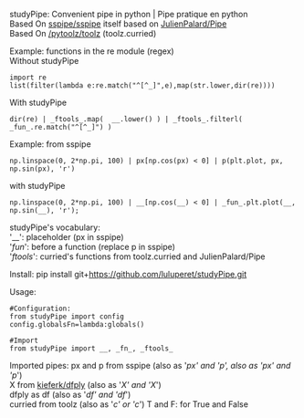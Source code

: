 studyPipe: Convenient pipe in python | Pipe pratique en python  
Based On [sspipe/sspipe](https://github.com/sspipe/sspipe)  itself based on  [JulienPalard/Pipe](https://github.com/JulienPalard/Pipe)  
Based On [/pytoolz/toolz](https://github.com/pytoolz/toolz) (toolz.curried)

Example: functions in the re module (regex)  
Without studyPipe

```
import re
list(filter(lambda e:re.match("^[^_]",e),map(str.lower,dir(re))))
```

With studyPipe
```
dir(re) | _ftools_.map(  __.lower() ) | _ftools_.filterl( _fun_.re.match("^[^_]") )
```

Example: from sspipe

```
np.linspace(0, 2*np.pi, 100) | px[np.cos(px) < 0] | p(plt.plot, px, np.sin(px), 'r')
```

with studyPipe

```
np.linspace(0, 2*np.pi, 100) | __[np.cos(__) < 0] | _fun_.plt.plot(__, np.sin(__), 'r');
```


studyPipe's vocabulary:  
'__': placeholder (px in sspipe)  
'_fun_': before a function (replace p in sspipe)  
'_ftools_': curried's functions from toolz.curried and JulienPalard/Pipe  

Install:
pip install git+https://github.com/luluperet/studyPipe.git


Usage:  
```
#Configuration:  
from studyPipe import config
config.globalsFn=lambda:globals()

#Import
from studyPipe import __, _fn_, _ftools_
```

Imported pipes:
px and p from sspipe (also as '_px' and '_p', also as 'px_' and 'p_')  
X from [kieferk/dfply](https://github.com/kieferk/dfply) (also as '_X' and 'X_')  
dfply as df (also as '_df' and 'df_')  
curried from toolz (also as '_c' or 'c_')
T and F: for True and False

